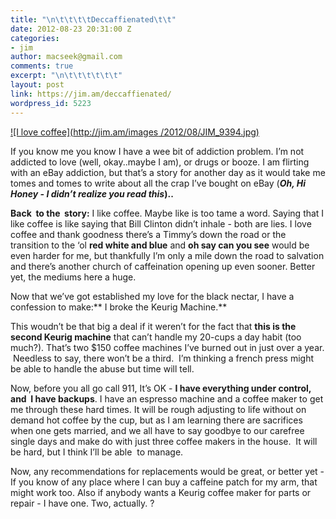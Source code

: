 ```yaml
---
title: "\n\t\t\t\tDeccaffienated\t\t"
date: 2012-08-23 20:31:00 Z
categories:
- jim
author: macseek@gmail.com
comments: true
excerpt: "\n\t\t\t\t\t\t"
layout: post
link: https://jim.am/deccaffienated/
wordpress_id: 5223
---
```


[![I love coffee](http://jim.am/images /2012/08/JIM_9394.jpg)](http://www.timhortons.com)




If you know me you know I have a wee bit of addiction problem. I’m not addicted to love (well, okay..maybe I am), or drugs or booze. I am flirting with an eBay addiction, but that’s a story for another day as it would take me tomes and tomes to write about all the crap I’ve bought on eBay (**_Oh, Hi Honey - I didn’t realize you read this_)..**




**Back  to the  story:** I like coffee. Maybe like is too tame a word. Saying that I like coffee is like saying that Bill Clinton didn’t inhale - both are lies. I love coffee and thank goodness there’s a Timmy’s down the road or the transition to the ‘ol **red white and blue** and **oh say can you see** would be even harder for me, but thankfully I’m only a mile down the road to salvation and there’s another church of caffeination opening up even sooner. Better yet, the mediums here a huge.




Now that we’ve got established my love for the black nectar, I have a confession to make:** I broke the Keurig Machine.**




This woudn’t be that big a deal if it weren’t for the fact that **this is the second Keurig machine** that can’t handle my 20-cups a day habit (too much?). That’s two $150 coffee machines I’ve burned out in just over a year.  Needless to say, there won’t be a third.  I’m thinking a french press might be able to handle the abuse but time will tell.




Now, before you all go call 911, It’s OK - **I have everything under control, and  I have backups**. I have an espresso machine and a coffee maker to get me through these hard times. It will be rough adjusting to life without on demand hot coffee by the cup, but as I am learning there are sacrifices when one gets married, and we all have to say goodbye to our carefree single days and make do with just three coffee makers in the house.  It will be hard, but I think I’ll be able  to manage.




Now, any recommendations for replacements would be great, or better yet - If you know of any place where I can buy a caffeine patch for my arm, that might work too. Also if anybody wants a Keurig coffee maker for parts or repair - I have one. Two, actually. ?




 




 




 




 




 




 




 




 


		
